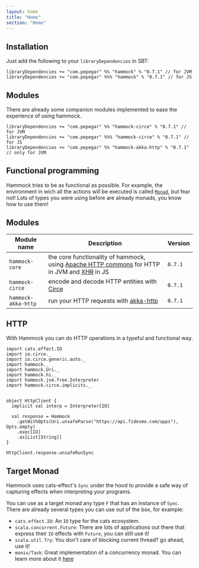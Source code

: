```yaml
---
layout: home
title: "Home"
section: "Home"
---
```



## Installation

Just add the following to your `libraryDependencies` in SBT:

```
libraryDependencies += "com.pepegar" %% "hammock" % "0.7.1" // for JVM
libraryDependencies += "com.pepegar" %%% "hammock" % "0.7.1" // for JS
```

## Modules

There are already some companion modules implemented to ease the
experience of using hammock.

```
libraryDependencies += "com.pepegar" %% "hammock-circe" % "0.7.1" // for JVM
libraryDependencies += "com.pepegar" %%% "hammock-circe" % "0.7.1" // for JS
libraryDependencies += "com.pepegar" %% "hammock-akka-http" % "0.7.1" // only for JVM
```

## Functional programming

Hammock tries to be as functional as possible.  For example, the
environment in wich all the actions will be executed is
called [`Monad`](http://typelevel.org/cats/typeclasses/monad.html),
but fear not! Lots of types you were using before are already monads,
you know how to use them!


## Modules

| Module name          | Description                                | Version |
| -------------------- | ------------------------------------------ | ------- |
| `hammock-core`      | the core functionality of hammock, using [Apache HTTP commons][httpcommons] for HTTP in JVM and [XHR][xhr] in JS | `0.7.1` |
| `hammock-circe`      | encode and decode HTTP entities with [Circe][circe] | `0.7.1` |
| `hammock-akka-http`  | run your HTTP requests with [akka-http][akka-http] | `0.7.1` |

[httpcommons]: http://hc.apache.org/
[xhr]: https://developer.mozilla.org/en-US/docs/Web/API/XMLHttpRequest
[circe]: http://circe.io
[akka-http]: https://doc.akka.io/docs/akka-http/current/scala/http/


## HTTP

With Hammock you can do HTTP operations in a typeful and functional way.

```tut:silent
import cats.effect.IO
import io.circe._
import io.circe.generic.auto._
import hammock._
import hammock.Uri._
import hammock.hi._
import hammock.jvm.free.Interpreter
import hammock.circe.implicits._


object HttpClient {
  implicit val interp = Interpreter[IO]
  
  val response = Hammock
    .getWithOpts(Uri.unsafeParse("https://api.fidesmo.com/apps"), Opts.empty)
    .exec[IO]
    .as[List[String]]
}
```

```tut
HttpClient.response.unsafeRunSync
```

## Target Monad

Hammock uses cats-effect's `Sync` under the hood to provide a safe way
of capturing effects when interpreting your programs.

You can use as a target monad any type `F` that has an instance of
`Sync`.  There are already several types you can
use out of the box, for example:

* `cats.effect.IO`: An `IO` type for the cats ecosystem.
* `scala.concurrent.Future`: There are lots of applications out there that express
  their `IO` effects with `Future`, you can still use it!
* `scala.util.Try`: You don't care of blocking current thread? go ahead, use it!
* `monix/Task`: Great implementation of a concurrency monad.  You can
  learn more about it [here](https://monix.io/)

